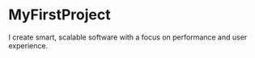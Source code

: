 # MyFirstProject
I create smart, scalable software with a focus on performance and user experience.
